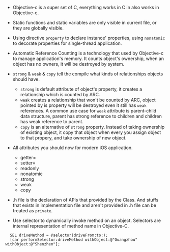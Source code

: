 * Objective-c is a super set of C, everything works in C in also works in Objective-c.

* Static functions and static variables are only visible in current file, or they are globally visible.

* Using directive `property` to declare instance' properties, using `nonatomic` to decorate properties for single-thread application.

* Automatic Reference Counting is a technology that used by Objective-c to manage application's memory. It counts
   object's ownership, when an object has no owners, it will be destroyed by system.

* `strong` & `weak` & `copy` tell the compile what kinds of relationships objects should have.
  
  - `strong` is default attribute of object's property, it creates a relationship which is counted by ARC.
  - `weak` creates a relationship that won't be counted by ARC, object pointed by is property will be destroyed
    even it still has `weak` references. A common use case for `weak` attribute is parent-child data structure, parent
    has strong reference to children and children has weak reference to parent.
  - `copy` is an alternative of `strong` property. Instead of taking ownership of existing object, it copy that object
    when every you assign object to that propery, and take ownership of new object.

* All attributes you should now for modern iOS application.

  - getter=
  - setter=
  - readonly
  - nonatomic
  - strong
  - weak
  - copy

* .h file is the declaration of APIs that provided by the Class. And stuffs that exists in implementation file and
  aren't provided in .h file can be treated as `private`.

* Use selector to dynamically invoke method on an object. Selectors are internal representation of method name in
  Objective-C.

```
  SEL driveMethod = @selector(driveFrom:to:);
  [car performSelector:driveMethod withObject:@"Guangzhou" withObject:@"Shenzhen"];
```


